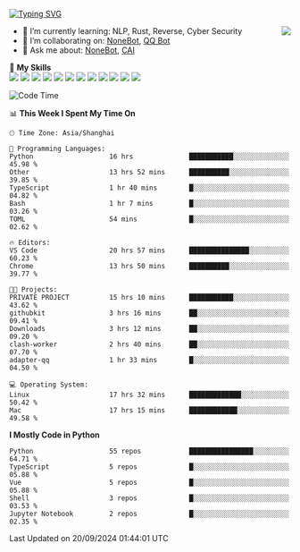 [![Typing SVG](https://readme-typing-svg.herokuapp.com?size=25&duration=2500&color=8C43EA&vCenter=true&width=200&height=40&lines=Hi+there+%F0%9F%91%8B%F0%9F%8F%BB;I'm+yanyongyu)](https://git.io/typing-svg)

<a href="#">
  <img align="right" src="https://github-readme-stats.vercel.app/api?username=yanyongyu&count_private=true&show_icons=true&bg_color=15,f2f7fd,E0EAFC" />
</a>

- 🌱 I’m currently learning: NLP, Rust, Reverse, Cyber Security
- 👯 I’m collaborating on: [NoneBot](https://github.com/nonebot), [QQ Bot](https://github.com/Mrs4s/go-cqhttp)
- 💬 Ask me about: [NoneBot](https://github.com/nonebot), [CAI](https://github.com/cscs181/CAI)

🌟 **My Skills**  
![](https://img.shields.io/badge/-Python-3e74a2?style=flat-square&logo=Python&logoColor=fff)
![](https://img.shields.io/badge/-TypeScript-3178C6?style=flat-square&logo=TypeScript&logoColor=fff)
![](https://img.shields.io/badge/-Vue-4fc08d?style=flat-square&logo=Vue.js&logoColor=fff)
![](https://img.shields.io/badge/-React-2d98ce?style=flat-square&logo=React&logoColor=fff)
![](https://img.shields.io/badge/-FastAPI-009688?style=flat-square&logo=FastAPI&logoColor=fff)
![](https://img.shields.io/badge/-Linux-000000?style=flat-square&logo=Linux&logoColor=fff)
![](https://img.shields.io/badge/-Docker-2496ED?style=flat-square&logo=Docker&logoColor=fff)
![](https://img.shields.io/badge/-Kubernetes-326CE5?style=flat-square&logo=Kubernetes&logoColor=fff)
![](https://img.shields.io/badge/-GitHub%20Actions-2088FF?style=flat-square&logo=GitHubActions&logoColor=fff)
![](https://img.shields.io/badge/-PostgreSQL-4169E1?style=flat-square&logo=PostgreSQL&logoColor=fff)
![](https://img.shields.io/badge/-Redis-DC382D?style=flat-square&logo=Redis&logoColor=fff)
![](https://img.shields.io/badge/-MongoDB-47A248?style=flat-square&logo=MongoDB&logoColor=fff)

<!--START_SECTION:waka-->
![Code Time](http://img.shields.io/badge/Code%20Time-6%2C678%20hrs%2053%20mins-blue)

📊 **This Week I Spent My Time On** 

```text
🕑︎ Time Zone: Asia/Shanghai

💬 Programming Languages: 
Python                   16 hrs              ███████████░░░░░░░░░░░░░░   45.98 % 
Other                    13 hrs 52 mins      ██████████░░░░░░░░░░░░░░░   39.85 % 
TypeScript               1 hr 40 mins        █░░░░░░░░░░░░░░░░░░░░░░░░   04.82 % 
Bash                     1 hr 7 mins         █░░░░░░░░░░░░░░░░░░░░░░░░   03.26 % 
TOML                     54 mins             █░░░░░░░░░░░░░░░░░░░░░░░░   02.62 % 

🔥 Editors: 
VS Code                  20 hrs 57 mins      ███████████████░░░░░░░░░░   60.23 % 
Chrome                   13 hrs 50 mins      ██████████░░░░░░░░░░░░░░░   39.77 % 

🐱‍💻 Projects: 
PRIVATE PROJECT          15 hrs 10 mins      ███████████░░░░░░░░░░░░░░   43.62 % 
githubkit                3 hrs 16 mins       ██░░░░░░░░░░░░░░░░░░░░░░░   09.41 % 
Downloads                3 hrs 12 mins       ██░░░░░░░░░░░░░░░░░░░░░░░   09.20 % 
clash-worker             2 hrs 40 mins       ██░░░░░░░░░░░░░░░░░░░░░░░   07.70 % 
adapter-qq               1 hr 33 mins        █░░░░░░░░░░░░░░░░░░░░░░░░   04.50 % 

💻 Operating System: 
Linux                    17 hrs 32 mins      █████████████░░░░░░░░░░░░   50.42 % 
Mac                      17 hrs 15 mins      ████████████░░░░░░░░░░░░░   49.58 % 
```

**I Mostly Code in Python** 

```text
Python                   55 repos            ████████████████░░░░░░░░░   64.71 % 
TypeScript               5 repos             █░░░░░░░░░░░░░░░░░░░░░░░░   05.88 % 
Vue                      5 repos             █░░░░░░░░░░░░░░░░░░░░░░░░   05.88 % 
Shell                    3 repos             █░░░░░░░░░░░░░░░░░░░░░░░░   03.53 % 
Jupyter Notebook         2 repos             █░░░░░░░░░░░░░░░░░░░░░░░░   02.35 % 
```




 Last Updated on 20/09/2024 01:44:01 UTC
<!--END_SECTION:waka-->
